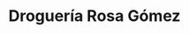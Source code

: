 ---
title: "Droguería Rosa Gómez"
url: /santa-eulalia-del-campo/drogueria-rosa-gomez/
shop: farmacia
---
